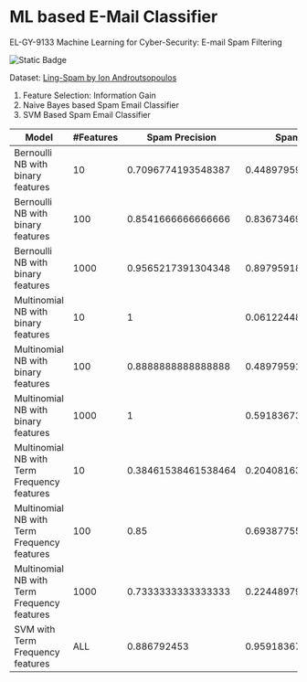 # ML based E-Mail Classifier
EL-GY-9133 Machine Learning for Cyber-Security: E-mail Spam Filtering

![Static Badge](https://img.shields.io/badge/Language-Python-blue)

Dataset: [Ling-Spam by Ion Androutsopoulos](http://www.aueb.gr/users/ion/data/lingspam_public.tar.gz)

1. Feature Selection: Information Gain
2. Naive Bayes based Spam Email Classifier
3. SVM Based Spam Email Classifier

|Model                                      |#Features|Spam Precision     |Spam Recall         |Test Accuracy    |Latency             |
|-------------------------------------------|---------|-------------------|--------------------|-----------------|--------------------|
|Bernoulli NB with binary features          |10       |0.7096774193548387 |0.4489795918367347  |87.62886597938144|0.008576155         |
|Bernoulli NB with binary features          |100      |0.8541666666666666 |0.8367346938775511  |94.84536082474226|0.071364641         |
|Bernoulli NB with binary features          |1000     |0.9565217391304348 |0.8979591836734694  |97.59450171821305|0.6290507316589355  |
|Multinomial NB with binary features        |10       |1                  |0.061224489795918366|84.19243986254295|0.00288105          |
|Multinomial NB with binary features        |100      |0.8888888888888888 |0.4897959183673469  |90.37800687285224|0.023763895         |
|Multinomial NB with binary features        |1000     |1                  |0.5918367346938775  |93.12714776632302|0.5207004547119141  |
|Multinomial NB with Term Frequency features|10       |0.38461538461538464|0.20408163265306123 |81.09965635738831|0.002846718         |
|Multinomial NB with Term Frequency features|100      |0.85               |0.6938775510204082  |92.78350515463917|0.023176908493041992|
|Multinomial NB with Term Frequency features|1000     |0.7333333333333333 |0.22448979591836735 |85.56701030927834|0.24455142          |
|SVM with Term Frequency features           |ALL      |0.886792453        |0.959183673         |97.25085911      |0.326929569         |



